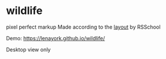 # wildlife
pixel perfect markup
Made according to the [layout](https://www.figma.com/file/f1Dp8L2d0BWOdhKO3lMJj2/Wildlife-(Copy)-by-RSS?type=design&node-id=0-1&mode=design&t=S9niepk8MzyUtFW7-0) by RSSchool 

Demo: https://lenayork.github.io/wildlife/ 

Desktop view only

